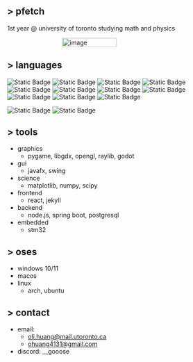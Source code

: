 ## > pfetch
1st year @ university of toronto studying math and physics

<div style="display: flex; justify-content: center;">
    <img width="50%" alt="image" src="https://github.com/user-attachments/assets/6d8eed2b-11e4-4268-8ec4-f4b5de9434fd" />
</div>

## > languages
![Static Badge](https://img.shields.io/badge/Python-blue?logo=python&logoColor=white) ![Static Badge](https://img.shields.io/badge/Java-red?logo=openjdk&logoColor=white) ![Static Badge](https://img.shields.io/badge/TypeScript-%233178C6?logo=typescript&logoColor=white)
 ![Static Badge](https://img.shields.io/badge/Javascript-yellow?logo=javascript&logoColor=white) ![Static Badge](https://img.shields.io/badge/HTML-red?logo=HTML5&logoColor=white) ![Static Badge](https://img.shields.io/badge/CSS-purple?logo=CSS&logoColor=white) ![Static Badge](https://img.shields.io/badge/C%2B%2B-blue?logo=cplusplus&logoColor=white) ![Static Badge](https://img.shields.io/badge/C-lightblue?logo=c&logoColor=white) ![Static Badge](https://img.shields.io/badge/bash-%234EAA25?logo=gnubash&logoColor=white) ![Static Badge](https://img.shields.io/badge/fish%20shell-%2334C534?logo=fishshell&logoColor=white) ![Static Badge](https://img.shields.io/badge/zsh-%23F15A24?logo=zsh&logoColor=white)

![Static Badge](https://img.shields.io/badge/English-blue) ![Static Badge](https://img.shields.io/badge/%E4%B8%AD%E6%96%87-red)

## > tools
- graphics
  - pygame, libgdx, opengl, raylib, godot
- gui
  - javafx, swing
- science
  - matplotlib, numpy, scipy
- frontend
  - react, jekyll
- backend
  - node.js, spring boot, postgresql
- embedded
  - stm32
## > oses
- windows 10/11
- macos
- linux
  - arch, ubuntu

## > contact
- email:
  - oli.huang@mail.utoronto.ca
  - ohuang4131@gmail.com
- discord: __gooose
